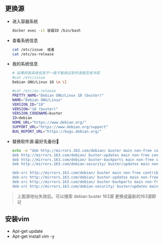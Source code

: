 ## 更换源

* 进入容器系统

	```bash
	docker exec -it 容器ID /bin/bash
	```

* 查看系统信息

	```bash
	cat /etc/issue  或者
	cat /etc/os-release
	```

* 我的系统信息

	```bash
	# 如果和我系统信息不一致不敢保证软件源是否有冲突
	#cat /etc/issue
	Debian GNU/Linux 10 \n \l 
	
	#cat /etc/os-release
	PRETTY_NAME="Debian GNU/Linux 10 (buster)"
	NAME="Debian GNU/Linux"
	VERSION_ID="10"
	VERSION="10 (buster)"
	VERSION_CODENAME=buster
	ID=debian
	HOME_URL="https://www.debian.org/"
	SUPPORT_URL="https://www.debian.org/support"
	BUG_REPORT_URL="https://bugs.debian.org/"
	
	```

* 替换软件源:最好先备份:see_no_evil:

	```bash
	echo -e "deb http://mirrors.163.com/debian/ buster main non-free contrib
	deb http://mirrors.163.com/debian/ buster-updates main non-free contrib
	deb http://mirrors.163.com/debian/ buster-backports main non-free contrib
	deb http://mirrors.163.com/debian-security/ buster/updates main non-free contrib
	
	deb-src http://mirrors.163.com/debian/ buster main non-free contrib
	deb-src http://mirrors.163.com/debian/ buster-updates main non-free contrib
	deb-src http://mirrors.163.com/debian/ buster-backports main non-free contrib
	deb-src http://mirrors.163.com/debian-security/ buster/updates main non-free contrib" > /etc/apt/sources.list
	```

> 上面源地址失效后。可以搜索  debian buster 163源 更换成最新的163源即可

## 安装vim

* Apt-get update
* Apt-get install vim -y

